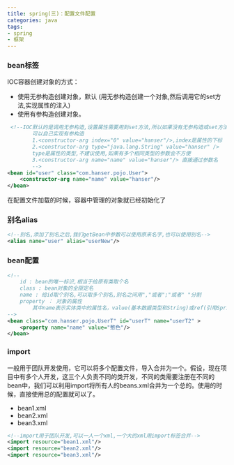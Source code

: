 ```yaml
---
title: spring(三)：配置文件配置
categories: java
tags:
- spring
- 框架 
---
```


### bean标签

IOC容器创建对象的方式：

- 使用无参构造创建对象，默认 (用无参构造创建一个对象,然后调用它的set方法,实现属性的注入)
- 使用有参构造创建对象。

```xml
 <!--IOC默认的是调用无参构造,设置属性需要用到set方法,所以如果没有无参构造或set方法会报错
        可以自己实现有参构造
        1.<constructor-arg index="0" value="hanser"/>,index是属性的下标
        2.<constructor-arg type="java.lang.String" value="hanser" /> 
        type是属性的类型,不建议使用,如果有多个相同类型的参数会不方便
        3.<constructor-arg name="name" value="hanser"/> 直接通过参数名
        -->
<bean id="user" class="com.hanser.pojo.User">
    <constructor-arg name="name" value="hanser"/>
</bean>
```

在配置文件加载的时候，容器中管理的对象就已经初始化了

### 别名alias

```xml
<!--别名,添加了别名之后,我们getBean中参数可以使用原来名字,也可以使用别名-->
<alias name="user" alias="userNew"/>
```
### bean配置

```xml
<!--
    id : bean的唯一标识,相当于给原有类取个名
    class : bean对象的全限定名
    name : 给id取个别名,可以取多个别名,别名之间用","或者";"或者" "分割
    property ： 对象的属性
		其中name表示实体类中的属性名，value(基本数据类型和String)或ref(引用Spring容器中创建好的bean)代表属性的值
-->
<bean class="com.hanser.pojo.UserT" id="userT" name="userT2" >
    <property name="name" value="憨色"/>
</bean>
```
### import

一般用于团队开发使用，它可以将多个配置文件，导入合并为一个。假设，现在项目中有多个人开发，这三个人负责不同的类开发，不同的类需要注册在不同的bean中，我们可以利用import将所有人的beans.xml合并为一个总的。使用的时候，直接使用总的配置就可以了。

- bean1.xml
- bean2.xml
- bean3.xml
```xml
<!--import用于团队开发,可以一人一个xml,一个大的xml用import标签合并-->
<import resource="bean1.xml"/>
<import resource="bean2.xml"/>
<import resource="bean3.xml"/>
```



